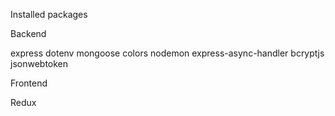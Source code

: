 Installed packages

Backend

express
dotenv
mongoose
colors
nodemon
express-async-handler
bcryptjs
jsonwebtoken

Frontend

Redux
